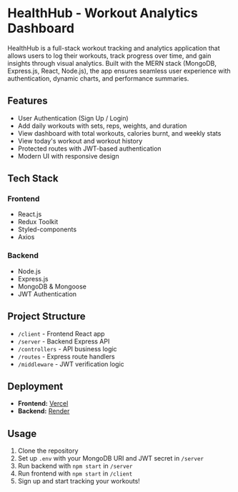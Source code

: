 # HealthHub - Workout Analytics Dashboard

HealthHub is a full-stack workout tracking and analytics application that allows users to log their workouts, track progress over time, and gain insights through visual analytics. Built with the MERN stack (MongoDB, Express.js, React, Node.js), the app ensures seamless user experience with authentication, dynamic charts, and performance summaries.

## Features

* User Authentication (Sign Up / Login)
* Add daily workouts with sets, reps, weights, and duration
* View dashboard with total workouts, calories burnt, and weekly stats
* View today's workout and workout history
* Protected routes with JWT-based authentication
* Modern UI with responsive design

## Tech Stack

### Frontend

* React.js
* Redux Toolkit
* Styled-components
* Axios

### Backend

* Node.js
* Express.js
* MongoDB & Mongoose
* JWT Authentication

## Project Structure

* `/client` - Frontend React app
* `/server` - Backend Express API
* `/controllers` - API business logic
* `/routes` - Express route handlers
* `/middleware` - JWT verification logic

## Deployment

* **Frontend:** [Vercel](https://workout-analytics-dashboard.vercel.app/)
* **Backend:** [Render](https://workout-analytics-dashboard.onrender.com)

## Usage

1. Clone the repository
2. Set up `.env` with your MongoDB URI and JWT secret in `/server`
3. Run backend with `npm start` in `/server`
4. Run frontend with `npm start` in `/client`
5. Sign up and start tracking your workouts!


